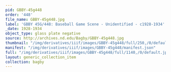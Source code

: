 ```yaml
---
pid: GBBY-45g448
order: '448'
file_name: GBBY-45g448.jpg
label: 'GBBY 45G/448: Baseball Game Scene - Unidentified - c1928-1934'
_date: 1928-1934
object_type: glass plate negative
source: http://archives.nd.edu/Bagby/GBBY-45g448.jpg
thumbnail: "/img/derivatives/iiif/images/GBBY-45g448/full/250,/0/default.jpg"
manifest: "/img/derivatives/iiif/images/GBBY-45g448/manifest.json"
full: "/img/derivatives/iiif/images/GBBY-45g448/full/1140,/0/default.jpg"
layout: generic_collection_item
collection: bagby
---
```

